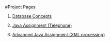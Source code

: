 #Project Pages

1. [Database Concepts](https://yogeshwarreddy.github.io/database_concepts/)

2. [Java Assignment (Telephone)](https://yogeshwarreddy.github.io/database_concepts/)

3. [Advanced Java Assignment (XML processing)](https://yogeshwarreddy.github.io/database_concepts/)
